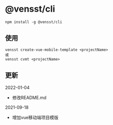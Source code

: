 # @vensst/cli

```
npm install -g @vensst/cli 
```

## 使用
```
vensst create-vue-mobile-template <projectName>
或
vensst cvmt <projectName>
```
## 更新
2022-01-04
* 修改README.md

2021-09-18
* 增加vue移动端项目模版


